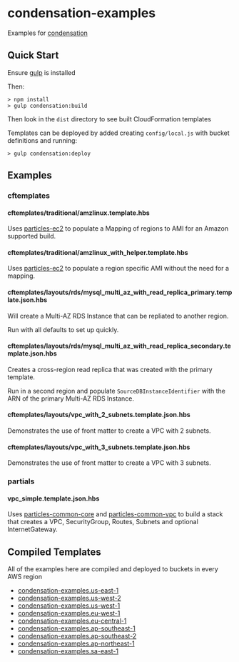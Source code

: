 # condensation-examples

Examples for [condensation](https://github.com/kmcgrath/condensation)

## Quick Start

Ensure [gulp](http://gulpjs.com) is installed

Then:

    > npm install
    > gulp condensation:build

Then look in the `dist` directory to see built CloudFormation templates

Templates can be deployed by added creating `config/local.js` with bucket definitions
and running:

    > gulp condensation:deploy

## Examples

### cftemplates

#### cftemplates/traditional/amzlinux.template.hbs
Uses [particles-ec2](https://github.com/kmcgrath/particles-ec2) to
populate a Mapping of regions to AMI for an Amazon supported build.

#### cftemplates/traditional/amzlinux\_with\_helper.template.hbs
Uses [particles-ec2](https://github.com/kmcgrath/particles-ec2) to
populate a region specific AMI without the need for a mapping.

#### cftemplates/layouts/rds/mysql\_multi\_az\_with\_read\_replica\_primary.template.json.hbs
Will create a Multi-AZ RDS Instance that can be repliated to another
region.

Run with all defaults to set up quickly.

#### cftemplates/layouts/rds/mysql\_multi\_az\_with\_read\_replica\_secondary.template.json.hbs
Creates a cross-region read replica that was created with the primary
template.

Run in a second region and populate `SourceDBInstanceIdentifier` with
the ARN of the primary Multi-AZ RDS Instance.


#### cftemplates/layouts/vpc\_with\_2\_subnets.template.json.hbs
Demonstrates the use of front matter to create a VPC with 2 subnets.

#### cftemplates/layouts/vpc\_with\_3\_subnets.template.json.hbs
Demonstrates the use of front matter to create a VPC with 3 subnets.

### partials

#### vpc\_simple.template.json.hbs
Uses [particles-common-core](https://github.com/kmcgrath/particles-common-core) and
[particles-common-vpc](https://github.com/kmcgrath/particles-vpc) to build a stack that
creates a VPC, SecurityGroup, Routes, Subnets and optional InternetGateway.

## Compiled Templates

All of the examples here are compiled and deployed to buckets in every AWS region

* [condensation-examples.us-east-1](http://condensation-examples.us-east-1.s3.amazonaws.com/)
* [condensation-examples.us-west-2](http://condensation-examples.us-west-2.s3.amazonaws.com/)
* [condensation-examples.us-west-1](http://condensation-examples.us-west-1.s3.amazonaws.com/)
* [condensation-examples.eu-west-1](http://condensation-examples.eu-west-1.s3.amazonaws.com/)
* [condensation-examples.eu-central-1](http://condensation-examples.eu-central-1.s3.amazonaws.com/)
* [condensation-examples.ap-southeast-1](http://condensation-examples.ap-southeast-1.s3.amazonaws.com/)
* [condensation-examples.ap-southeast-2](http://condensation-examples.ap-southeast-2.s3.amazonaws.com/)
* [condensation-examples.ap-northeast-1](http://condensation-examples.ap-northeast-1.s3.amazonaws.com/)
* [condensation-examples.sa-east-1](http://condensation-examples.sa-east-1.s3.amazonaws.com/)

